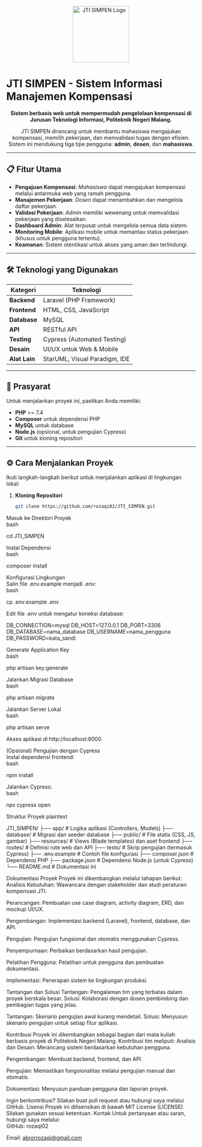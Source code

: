 <p align="center">
  <img src="https://via.placeholder.com/150" alt="JTI SIMPEN Logo" width="150"/>
</p>

# JTI SIMPEN - Sistem Informasi Manajemen Kompensasi

<p align="center">
  <strong>Sistem berbasis web untuk mempermudah pengelolaan kompensasi di Jurusan Teknologi Informasi, Politeknik Negeri Malang.</strong>
</p>

<p align="center">
  JTI SIMPEN dirancang untuk membantu mahasiswa mengajukan kompensasi, memilih pekerjaan, dan memvalidasi tugas dengan efisien. Sistem ini mendukung tiga tipe pengguna: <b>admin</b>, <b>dosen</b>, dan <b>mahasiswa</b>.
</p>

---

## 📋 Fitur Utama

- **Pengajuan Kompensasi**: *Mahasiswa* dapat mengajukan kompensasi melalui antarmuka web yang ramah pengguna.
- **Manajemen Pekerjaan**: *Dosen* dapat menambahkan dan mengelola daftar pekerjaan.
- **Validasi Pekerjaan**: *Admin* memiliki wewenang untuk memvalidasi pekerjaan yang diselesaikan.
- **Dashboard Admin**: Alat terpusat untuk mengelola semua data sistem.
- **Monitoring Mobile**: Aplikasi mobile untuk memantau status pekerjaan (khusus untuk pengguna tertentu).
- **Keamanan**: Sistem otentikasi untuk akses yang aman dan terlindungi.

---

## 🛠 Teknologi yang Digunakan

| Kategori         | Teknologi                     |
|------------------|-------------------------------|
| **Backend**      | Laravel (PHP Framework)       |
| **Frontend**     | HTML, CSS, JavaScript         |
| **Database**     | MySQL                        |
| **API**          | RESTful API                  |
| **Testing**      | Cypress (Automated Testing)   |
| **Desain**       | UI/UX untuk Web & Mobile      |
| **Alat Lain**    | StarUML, Visual Paradigm, IDE |

---

## 🚀 Prasyarat

Untuk menjalankan proyek ini, pastikan Anda memiliki:
- **PHP** >= 7.4
- **Composer** untuk dependensi PHP
- **MySQL** untuk database
- **Node.js** (opsional, untuk pengujian Cypress)
- **Git** untuk kloning repositori

---

## ⚙️ Cara Menjalankan Proyek

Ikuti langkah-langkah berikut untuk menjalankan aplikasi di lingkungan lokal:

1. **Kloning Repositori**  
   ```bash
   git clone https://github.com/rozaqi02/JTI_SIMPEN.git

Masuk ke Direktori Proyek  
bash

cd JTI_SIMPEN

Instal Dependensi  
bash

composer install

Konfigurasi Lingkungan  
Salin file .env.example menjadi .env:  
bash

cp .env.example .env

Edit file .env untuk mengatur koneksi database:  

DB_CONNECTION=mysql
DB_HOST=127.0.0.1
DB_PORT=3306
DB_DATABASE=nama_database
DB_USERNAME=nama_pengguna
DB_PASSWORD=kata_sandi

Generate Application Key  
bash

php artisan key:generate

Jalankan Migrasi Database  
bash

php artisan migrate

Jalankan Server Lokal  
bash

php artisan serve

Akses aplikasi di http://localhost:8000.

(Opsional) Pengujian dengan Cypress  
Instal dependensi frontend:  
bash

npm install

Jalankan Cypress:  
bash

npx cypress open

 Struktur Proyek
plaintext

JTI_SIMPEN/
├── app/                # Logika aplikasi (Controllers, Models)
├── database/           # Migrasi dan seeder database
├── public/             # File statis (CSS, JS, gambar)
├── resources/          # Views (Blade templates) dan aset frontend
├── routes/             # Definisi rute web dan API
├── tests/              # Skrip pengujian (termasuk Cypress)
├── .env.example        # Contoh file konfigurasi
├── composer.json       # Dependensi PHP
├── package.json        # Dependensi Node.js (untuk Cypress)
└── README.md           # Dokumentasi ini

 Dokumentasi Proyek
Proyek ini dikembangkan melalui tahapan berikut:
Analisis Kebutuhan: Wawancara dengan stakeholder dan studi peraturan kompensasi JTI.

Perancangan: Pembuatan use case diagram, activity diagram, ERD, dan mockup UI/UX.

Pengembangan: Implementasi backend (Laravel), frontend, database, dan API.

Pengujian: Pengujian fungsional dan otomatis menggunakan Cypress.

Penyempurnaan: Perbaikan berdasarkan hasil pengujian.

Pelatihan Pengguna: Pelatihan untuk pengguna dan pembuatan dokumentasi.

Implementasi: Penerapan sistem ke lingkungan produksi.

 Tantangan dan Solusi
Tantangan: Pengalaman tim yang terbatas dalam proyek berskala besar.
Solusi: Kolaborasi dengan dosen pembimbing dan pembagian tugas yang jelas.  

Tantangan: Skenario pengujian awal kurang mendetail.
Solusi: Menyusun skenario pengujian untuk setiap fitur aplikasi.

 Kontribusi
Proyek ini dikembangkan sebagai bagian dari mata kuliah berbasis proyek di Politeknik Negeri Malang. Kontribusi tim meliputi:
Analisis dan Desain: Merancang sistem berdasarkan kebutuhan pengguna.

Pengembangan: Membuat backend, frontend, dan API.

Pengujian: Memastikan fungsionalitas melalui pengujian manual dan otomatis.

Dokumentasi: Menyusun panduan pengguna dan laporan proyek.

Ingin berkontribusi? Silakan buat pull request atau hubungi saya melalui GitHub.
 Lisensi
Proyek ini dilisensikan di bawah MIT License (LICENSE). Silakan gunakan sesuai ketentuan.
 Kontak
Untuk pertanyaan atau saran, hubungi saya melalui:  
GitHub: rozaqi02  

Email: abrorrozaqi@gmail.com
